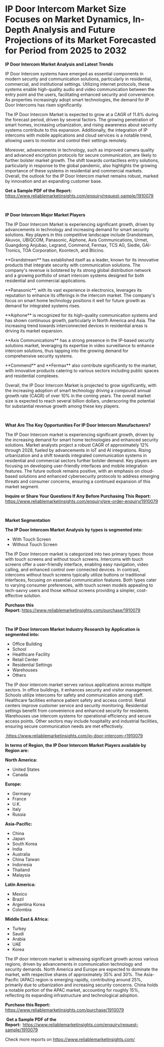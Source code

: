 <p><h1>IP Door Intercom Market Size Focuses on Market Dynamics, In-Depth Analysis and Future Projections of its Market Forecasted for Period from 2025 to 2032</h1></p><p><strong>IP Door Intercom Market Analysis and Latest Trends</strong></p>
<p><p>IP Door Intercom systems have emerged as essential components in modern security and communication solutions, particularly in residential, commercial, and institutional settings. Utilizing internet protocols, these systems enable high-quality audio and video communication between the entry point and the users, facilitating enhanced security and convenience. As properties increasingly adopt smart technologies, the demand for IP Door Intercoms has risen significantly.</p><p>The IP Door Intercom Market is expected to grow at a CAGR of 11.8% during the forecast period, driven by several factors. The growing penetration of smart homes, increasing urbanization, and rising awareness about security systems contribute to this expansion. Additionally, the integration of IP intercoms with mobile applications and cloud services is a notable trend, allowing users to monitor and control their settings remotely.</p><p>Moreover, advancements in technology, such as improved camera quality and advanced encryption protocols for secure communication, are likely to further bolster market growth. The shift towards contactless entry solutions, particularly in response to the global pandemic, also highlights the growing importance of these systems in residential and commercial markets. Overall, the outlook for the IP Door Intercom market remains robust, marked by innovation and an expanding customer base.</p></p>
<p><strong>Get a Sample PDF of the Report:&nbsp;</strong> <a href="https://www.reliablemarketinsights.com/enquiry/request-sample/1910079?utm_campaign=3037&utm_medium=2&utm_source=Github&utm_content=ia&utm_term=08042025&utm_id=ip-door-intercom">https://www.reliablemarketinsights.com/enquiry/request-sample/1910079</a></p>
<p>&nbsp;</p>
<p><strong>IP Door Intercom Major Market Players</strong></p>
<p><p>The IP Door Intercom Market is experiencing significant growth, driven by advancements in technology and increasing demand for smart security solutions. Key players in this competitive landscape include Grandstream, Akuvox, UBIQCOM, Panasonic, Aiphone, Axis Communications, Urmet, Guangdong Anjubao, Legrand, Commend, Fermax, TCS AG, Siedle, GAI-Tronics, TOA Corporation, Koontech, and Bticino.</p><p>**Grandstream** has established itself as a leader, known for its innovative products that integrate security with communication solutions. The company's revenue is bolstered by its strong global distribution network and a growing portfolio of smart intercom systems designed for both residential and commercial applications.</p><p>**Panasonic**, with its vast experience in electronics, leverages its reputation to enhance its offerings in the intercom market. The company's focus on smart home technology positions it well for future growth as demand for integrated systems rises.</p><p>**Aiphone** is recognized for its high-quality communication systems and has shown continuous growth, particularly in North America and Asia. The increasing trend towards interconnected devices in residential areas is driving its market expansion.</p><p>**Axis Communications** has a strong presence in the IP-based security solutions market, leveraging its expertise in video surveillance to enhance intercom solutions, thus tapping into the growing demand for comprehensive security systems.</p><p>**Commend** and **Fermax** also contribute significantly to the market, with innovative products catering to various sectors including public spaces and residential complexes.</p><p>Overall, the IP Door Intercom Market is projected to grow significantly, with the increasing adoption of smart technology driving a compound annual growth rate (CAGR) of over 10% in the coming years. The overall market size is expected to reach several billion dollars, underscoring the potential for substantial revenue growth among these key players.</p></p>
<p>&nbsp;</p>
<p><strong>What Are The Key Opportunities For IP Door Intercom Manufacturers?</strong></p>
<p><p>The IP Door Intercom market is experiencing significant growth, driven by the increasing demand for smart home technologies and enhanced security solutions. Market analysts project a robust CAGR of approximately 12% through 2028, fueled by advancements in IoT and AI integrations. Rising urbanization and a shift towards integrated communication systems in residential and commercial sectors further bolster demand. Key players are focusing on developing user-friendly interfaces and mobile integration features. The future outlook remains positive, with an emphasis on cloud-based solutions and enhanced cybersecurity protocols to address emerging threats and consumer concerns, ensuring a continued expansion of this market segment.</p></p>
<p><strong>Inquire or Share Your Questions If Any Before Purchasing This Report:</strong> <a href="https://www.reliablemarketinsights.com/enquiry/pre-order-enquiry/1910079?utm_campaign=3037&utm_medium=2&utm_source=Github&utm_content=ia&utm_term=08042025&utm_id=ip-door-intercom">https://www.reliablemarketinsights.com/enquiry/pre-order-enquiry/1910079</a></p>
<p>&nbsp;</p>
<p><strong>Market Segmentation</strong></p>
<p><strong>The IP Door Intercom Market Analysis by types is segmented into:</strong></p>
<p><ul><li>With Touch Screen</li><li>Without Touch Screen</li></ul></p>
<p><p>The IP Door Intercom market is categorized into two primary types: those with touch screens and without touch screens. Intercoms with touch screens offer a user-friendly interface, enabling easy navigation, video calling, and enhanced control over connected devices. In contrast, intercoms without touch screens typically utilize buttons or traditional interfaces, focusing on essential communication features. Both types cater to varying consumer preferences, with touch screen models appealing to tech-savvy users and those without screens providing a simpler, cost-effective solution.</p></p>
<p><strong>Purchase this Report:&nbsp;</strong><a href="https://www.reliablemarketinsights.com/purchase/1910079?utm_campaign=3037&utm_medium=2&utm_source=Github&utm_content=ia&utm_term=08042025&utm_id=ip-door-intercom">https://www.reliablemarketinsights.com/purchase/1910079</a></p>
<p>&nbsp;</p>
<p><strong>The IP Door Intercom Market Industry Research by Application is segmented into:</strong></p>
<p><ul><li>Office Building</li><li>School</li><li>Healthcare Facility</li><li>Retail Center</li><li>Residential Settings</li><li>Warehouses</li><li>Others</li></ul></p>
<p><p>The IP door intercom market serves various applications across multiple sectors. In office buildings, it enhances security and visitor management. Schools utilize intercoms for safety and communication among staff. Healthcare facilities enhance patient safety and access control. Retail centers improve customer service and security monitoring. Residential settings benefit from convenience and enhanced security for residents. Warehouses use intercom systems for operational efficiency and secure access points. Other sectors may include hospitality and industrial facilities, ensuring secure communication needs are met effectively.</p></p>
<p><a href="https://www.reliablemarketinsights.com/ip-door-intercom-r1910079?utm_campaign=3037&utm_medium=2&utm_source=Github&utm_content=ia&utm_term=08042025&utm_id=ip-door-intercom">&nbsp;https://www.reliablemarketinsights.com/ip-door-intercom-r1910079</a></p>
<p><strong>In terms of Region, the IP Door Intercom Market Players available by Region are:</strong></p>
<p>
    <p> <strong> North America: </strong>
        <ul>
            <li>United States</li>
            <li>Canada</li>
        </ul>
        </p> 
    <p> <strong> Europe: </strong>
        <ul>
            <li>Germany</li>
            <li>France</li>
            <li>U.K.</li>
            <li>Italy</li>
            <li>Russia</li>
        </ul>
        </p> 
    <p> <strong> Asia-Pacific: </strong>
        <ul>
            <li>China</li>
            <li>Japan</li>
            <li>South Korea</li>
            <li>India</li>
            <li>Australia</li>
            <li>China Taiwan</li>
            <li>Indonesia</li>
            <li>Thailand</li>
            <li>Malaysia</li>
        </ul>
        </p> 
    <p> <strong> Latin America: </strong>
        <ul>
            <li>Mexico</li>
            <li>Brazil</li>
            <li>Argentina Korea</li>
            <li>Colombia</li>
        </ul>
        </p> 
    <p> <strong> Middle East & Africa: </strong>
        <ul>
            <li>Turkey</li>
            <li>Saudi</li>
            <li>Arabia</li>
            <li>UAE</li>
            <li>Korea</li>
        </ul>
    </p>
    </p>
<p><p>The IP door intercom market is witnessing significant growth across various regions, driven by advancements in communication technology and security demands. North America and Europe are expected to dominate the market, with respective shares of approximately 35% and 30%. The Asia-Pacific (APAC) region is emerging rapidly, contributing around 25%, primarily due to urbanization and increasing security concerns. China holds a notable portion of the APAC market, accounting for roughly 15%, reflecting its expanding infrastructure and technological adoption.</p></p>
<p><strong>Purchase this Report: </strong><a href="https://www.reliablemarketinsights.com/purchase/1910079?utm_campaign=3037&utm_medium=2&utm_source=Github&utm_content=ia&utm_term=08042025&utm_id=ip-door-intercom">https://www.reliablemarketinsights.com/purchase/1910079</a></p>
<p>&nbsp;<strong>Get a Sample PDF of the Report:&nbsp;&nbsp;</strong><a href="https://www.reliablemarketinsights.com/enquiry/request-sample/1910079?utm_campaign=3037&utm_medium=2&utm_source=Github&utm_content=ia&utm_term=08042025&utm_id=ip-door-intercom">https://www.reliablemarketinsights.com/enquiry/request-sample/1910079</a></p>
<p><strong></strong></p>
<p>Check more reports on <a href="https://www.reliablemarketinsights.com/?utm_campaign=3037&utm_medium=2&utm_source=Github&utm_content=ia&utm_term=08042025&utm_id=ip-door-intercom">https://www.reliablemarketinsights.com/</a></p>